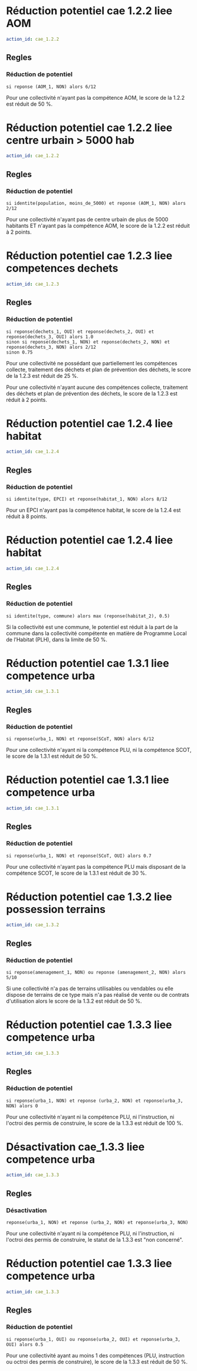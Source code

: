 # Réduction potentiel cae 1.2.2 liee AOM
```yaml
action_id: cae_1.2.2
```
## Regles
### Réduction de potentiel
```formule
si reponse (AOM_1, NON) alors 6/12 
```
Pour une collectivité n'ayant pas la compétence AOM, le score de la 1.2.2 est réduit de 50 %.


# Réduction potentiel cae 1.2.2 liee centre urbain > 5000 hab
```yaml
action_id: cae_1.2.2
```
## Regles
### Réduction de potentiel
```formule
si identite(population, moins_de_5000) et reponse (AOM_1, NON) alors 2/12 
```
Pour une collectivité n'ayant pas de centre urbain de plus de 5000 habitants ET n'ayant pas la compétence AOM, le score de la 1.2.2 est réduit à 2 points.


# Réduction potentiel cae 1.2.3 liee competences dechets
```yaml
action_id: cae_1.2.3
```
## Regles
### Réduction de potentiel
```formule
si reponse(dechets_1, OUI) et reponse(dechets_2, OUI) et reponse(dechets_3, OUI) alors 1.0
sinon si reponse(dechets_1, NON) et reponse(dechets_2, NON) et reponse(dechets_3, NON) alors 2/12
sinon 0.75
```
Pour une collectivité ne possédant que partiellement les compétences collecte, traitement des déchets et plan de prévention des déchets, le score de la 1.2.3 est réduit de 25 %.

Pour une collectivité n'ayant aucune des compétences collecte, traitement des déchets et plan de prévention des déchets, le score de la 1.2.3 est réduit à 2 points.


# Réduction potentiel cae 1.2.4 liee habitat
```yaml
action_id: cae_1.2.4
```
## Regles
### Réduction de potentiel
```formule
si identite(type, EPCI) et reponse(habitat_1, NON) alors 8/12 
```
Pour un EPCI n'ayant pas la compétence habitat, le score de la 1.2.4 est réduit à 8 points.

# Réduction potentiel cae 1.2.4 liee habitat
```yaml
action_id: cae_1.2.4
```
## Regles
### Réduction de potentiel
```formule
si identite(type, commune) alors max (reponse(habitat_2), 0.5) 
```
Si la collectivité est une commune, le potentiel est réduit à la part de la commune dans la collectivité compétente en matière de Programme Local de l’Habitat (PLH), dans la limite de 50 %.


# Réduction potentiel cae 1.3.1 liee competence urba
```yaml
action_id: cae_1.3.1
```
## Regles
### Réduction de potentiel
```formule
si reponse(urba_1, NON) et reponse(SCoT, NON) alors 6/12 
```
Pour une collectivité n'ayant ni la compétence PLU, ni la compétence SCOT, le score de la 1.3.1 est réduit de 50 %.

# Réduction potentiel cae 1.3.1 liee competence urba
```yaml
action_id: cae_1.3.1
```
## Regles
### Réduction de potentiel
```formule
si reponse(urba_1, NON) et reponse(SCoT, OUI) alors 0.7 
```
Pour une collectivité n'ayant pas la compétence PLU mais disposant de la compétence SCOT, le score de la 1.3.1 est réduit de 30 %.


# Réduction potentiel cae 1.3.2 liee possession terrains
```yaml
action_id: cae_1.3.2
```
## Regles
### Réduction de potentiel
```formule
si reponse(amenagement_1, NON) ou reponse (amenagement_2, NON) alors 5/10 
```
Si une collectivité n'a pas de terrains utilisables ou vendables ou elle dispose de terrains de ce type mais n'a pas réalisé de vente ou de contrats d'utilisation alors le score de la 1.3.2 est réduit de 50 %.


# Réduction potentiel cae 1.3.3 liee competence urba
```yaml
action_id: cae_1.3.3
```
## Regles
### Réduction de potentiel
```formule
si reponse(urba_1, NON) et reponse (urba_2, NON) et reponse(urba_3, NON) alors 0
```
Pour une collectivité n'ayant ni la compétence PLU, ni l'instruction, ni l'octroi des permis de construire, le score de la 1.3.3 est réduit de 100 %.

# Désactivation cae_1.3.3 liee competence urba
```yaml
action_id: cae_1.3.3
```
## Regles
### Désactivation
```formule
reponse(urba_1, NON) et reponse (urba_2, NON) et reponse(urba_3, NON)
```
Pour une collectivité n'ayant ni la compétence PLU, ni l'instruction, ni l'octroi des permis de construire, le statut de la 1.3.3 est "non concerné".

# Réduction potentiel cae 1.3.3 liee competence urba
```yaml
action_id: cae_1.3.3
```
## Regles
### Réduction de potentiel
```formule
si reponse(urba_1, OUI) ou reponse(urba_2, OUI) et reponse(urba_3, OUI) alors 0.5
```
Pour une collectivité ayant au moins 1 des compétences (PLU, instruction ou octroi des permis de construire), le score de la 1.3.3 est réduit de 50 %.
